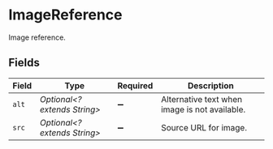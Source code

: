 # ImageReference

Image reference.


## Fields

| Field                                         | Type                                          | Required                                      | Description                                   |
| --------------------------------------------- | --------------------------------------------- | --------------------------------------------- | --------------------------------------------- |
| `alt`                                         | *Optional<? extends String>*                  | :heavy_minus_sign:                            | Alternative text when image is not available. |
| `src`                                         | *Optional<? extends String>*                  | :heavy_minus_sign:                            | Source URL for image.                         |